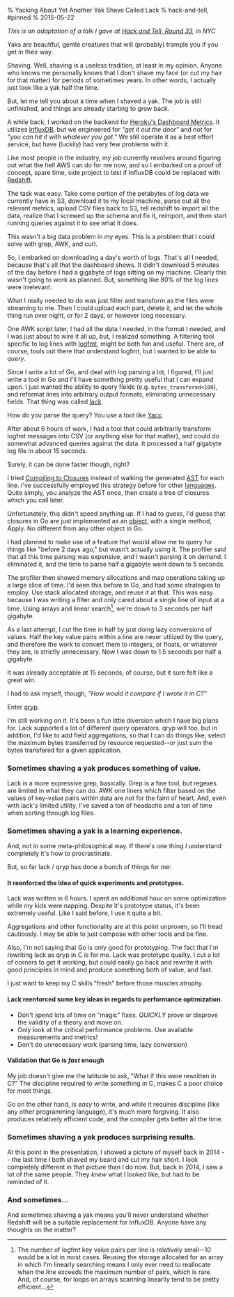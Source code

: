 % Yacking About Yet Another Yak Shave Called Lack
% hack-and-tell, #pinned
% 2015-05-22

*This is an adaptation of a talk I gave at [Hack and Tell, Round 33][round-33], in NYC*

Yaks are beautiful, gentle creatures that will (probably) trample you if you get in their way.

Shaving. Well, shaving is a useless tradition, at least in my
opinion. Anyone who knows me personally knows that I don't shave my
face (or cut my hair for that matter) for periods of sometimes
years. In other words, I actually just look like a yak half the time.

But, let me tell you about a time when I shaved a yak. The job is
still unfinished, and things are already starting to grow back.

A while back, I worked on the backend for
[Heroku's Dashboard Metrics](https://blog.heroku.com/archives/2014/8/5/new-dashboard-and-metrics-beta). It
utilizes [InfluxDB](https://www.influxdb.com), but we engineered for
*"get it out the door"* and not for *"you can hit it with whatever you
got."* We still operate it as a best effort service, but have
(luckily) had very few problems with it.

Like most people in the industry, my job currently revolves around
figuring out what the hell AWS can do for me now, and so I embarked on
a proof of concept, spare time, side project to test if InfluxDB could
be replaced with [Redshift](https://aws.amazon.com/redshift/).

The task was easy. Take some portion of the petabytes of log data we
currently have in S3, download it to my local machine, parse out all
the relevant metrics, upload CSV files back to S3, tell redshift to
import all the data, realize that I screwed up the schema and fix it,
reimport, and then start running queries against it to see what it
does.

This wasn't a big data problem in my eyes. This is a problem that I
could solve with grep, AWK, and curl.

So, I embarked on downloading a day's worth of logs. That's all I
needed, because that's all that the dashboard shows. It didn't
download 5 minutes of the day before I had a gigabyte of logs sitting
on my machine. Clearly this wasn't going to work as planned. But,
something like 80% of the log lines were irrelevant.

What I really needed to do was just filter and transform as the files
were streaming to me. Then I could upload each part, delete it, and
let the whole thing run over night, or for 2 days, or however long
necessary.

One AWK script later, I had all the data I needed, in the format I
needed, and I was just about to wire it all up, but, I realized
something. A filtering tool specific to log lines with [logfmt](https://brandur.org/logfmt),
might be both fun and useful. There are, of course, tools out there
that understand logfmt, but I wanted to be able to *query*.

Since I write a lot of Go, and deal with log parsing a lot, I figured,
I'll just write a tool in Go and I'll have something pretty useful
that I can expand upon. I just wanted the ability to query fields
(e.g. `bytes_transfered<100`), and reformat lines into arbitrary
output formats, eliminating unnecessary fields. That thing was called
[lack](https://github.com/apg/lack).

How do you parse the query? You use a tool like [Yacc](https://en.wikipedia.org/wiki/Yacc).

After about 6 hours of work, I had a tool that could arbitrarily
transform logfmt messages into CSV (or anything else for that matter),
and could do somewhat advanced queries against the data. It processed
a half gigabyte log file in about 15 seconds.

Surely, it can be done faster though, right?

I tried
[Compiling to Closures](http://citeseerx.ist.psu.edu/viewdoc/summary?doi=10.1.1.90.6978)
instead of walking the generated
[AST](https://en.wikipedia.org/wiki/Abstract_syntax_tree) for each
line. I've successfully employed this strategy before for other
[languages](https://github.com/malgorithms/toffee/pull/12). Quite
simply, you analyze the AST once, then create a tree of closures which
you call later.

Unfortunately, this didn't speed anything up. If I had to guess, I'd
guess that closures in Go are just implemented as an
[object](https://people.csail.mit.edu/gregs/ll1-discuss-archive-html/msg03277.html),
with a single method, Apply. No different from any other object in Go.

I had planned to make use of a feature that would allow me to query
for things like "before 2 days ago," but wasn't actually using it. The
profiler said that all this time parsing was expensive, and I wasn't
parsing it on demand. I eliminated it, and the time to parse half a
gigabyte went down to 5 seconds.

The profiler then showed memory allocations and map operations taking
up a large slice of time. I'd seen this before in Go, and had some
strategies to employ. Use stack allocated storage, and reuse it at
that. This was easy because I was writing a filter and only cared
about a single line of input at a time. Using arrays and linear search[^1],
we're down to 3 seconds per half gigabyte.

As a last attempt, I cut the time in half by just doing lazy
conversions of values. Half the key value pairs within a line are
never utilized by the query, and therefore the work to convert them to
integers, or floats, or whatever they are, is strictly
unnecessary. Now I was down to 1.5 seconds per half a gigabyte.

It was already acceptable at 15 seconds, of course, but it sure felt
like a great win.

I had to ask myself, though, *"How would it compare if I wrote it in C?"*

Enter [qryp](https://github.com/apg/qryp).

I'm still working on it. It's been a fun little diversion which I have
big plans for. Lack supported a lot of different query operators. qryp
will too, but in addition, I'd like to add field aggregations, so that
I can do things like, select the maximum bytes transferred by resource
requested--or just sum the bytes transfered for a given application.

### Sometimes shaving a yak produces something of value.

Lack is a more expressive grep, basically. Grep is a fine tool, but
regexes are limited in what they can do. AWK one liners which filter
based on the values of key-value pairs within data are not for the
faint of heart. And, even with lack's limited utility, I've saved a
ton of headache and a ton of time when sorting through log files.

### Sometimes shaving a yak is a learning experience.

And, not in some meta-philosophical way. If there's one thing *I*
understand completely it's how to procrastinate.

But, so far lack / qryp has done a bunch of things for me:

#### It reenforced the idea of quick experiments and prototypes.

Lack was written in 6 hours. I spent an additional hour on some
optimization while my kids were napping. Despite it's prototype
status, it's been extremely useful. Like I said before, I use it quite
a bit.

Aggregations and other functionality are at this point unproven, so
I'll tread cautiously. I may be able to just compose with other tools
and be fine.

Also, I'm not saying that Go is only good for prototyping. The fact
that I'm rewriting lack as qryp in C is for me. Lack was prototype
quality. I cut a lot of corners to get it working, but could easily
go back and rewrite it with good principles in mind and produce
something both of value, and fast.

I just want to keep my C skills "fresh" before those muscles atrophy.

#### Lack reenforced some key ideas in regards to performance optimization.

* Don't spend lots of time on "magic" fixes. *QUICKLY* prove or
  disprove the validity of a theory and move on.
* Only look at the critical performance problems. Use available
  measurements and metrics!
* Don't do unnecessary work (parsing time, lazy conversion)

#### Validation that Go is *fast* enough

My job doesn't give me the latitude to ask, "What if this were
rewritten in C?" The discipline required to write something in C,
makes C a poor choice for most things.

Go on the other hand, is *easy* to write, and while it requires
discipline (like any other programming language), it's much more
forgiving. It also produces relatively efficient code, and the
compiler gets better all the time.

### Sometimes shaving a yak produces surprising results.

At this point in the presentation, I showed a picture of myself back
in 2014 -- the last time I both shaved my beard and cut my hair
short. I look completely different in that picture than I do now. But,
back in 2014, I saw a lot of the same people. They *knew* what I looked
like, but had to be reminded of it. 

### And sometimes...

And sometimes shaving a yak means you'll never understand whether
Redshift will be a suitable replacement for InfluxDB. Anyone have any
thoughts on the matter?


[^1]: The number of logfmt key value pairs per line is relatively small--10 would be a lot in most cases. Reusing the storage allocated for an array in which I'm linearly searching means I only ever need to reallocate when the line exceeds the maximum number of pairs, which is rare. And, of course, for loops on arrays scanning linearlly tend to be pretty efficient...
[^2]: Or, there's just something deeply wrong with me...

[round-33]: http://www.meetup.com/hack-and-tell/events/222504163/

